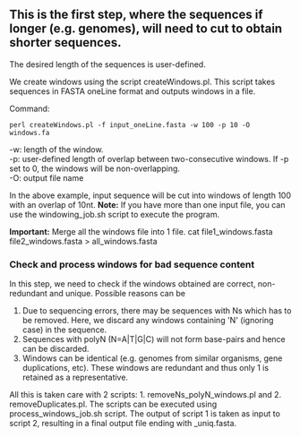 ## This is the first step, where the sequences if longer (e.g. genomes), will need to cut to obtain shorter sequences. 

The desired length of the sequences is user-defined.

We create windows using the script createWindows.pl. This script takes sequences in FASTA oneLine format and outputs windows in a file.

Command:

    perl createWindows.pl -f input_oneLine.fasta -w 100 -p 10 -O windows.fa

-w: length of the window.\
-p: user-defined length of overlap between two-consecutive windows. 
If -p set to 0, the windows will be non-overlapping.\
-O: output file name 


In the above example, input sequence will be cut into windows of length 100 with an overlap of 10nt.
**Note:** If you have more than one input file, you can use the windowing_job.sh script to execute the program.

**Important:** Merge all the windows file into 1 file.
	cat file1_windows.fasta file2_windows.fasta > all_windows.fasta

### Check and process windows for bad sequence content
In this step, we need to check if the windows obtained are correct, non-redundant and unique. Possible reasons can be
1. Due to sequencing errors, there may be sequences with Ns which has to be removed. Here, we discard any windows containing 'N' (ignoring case) in the sequence. 
2. Sequences with polyN (N=A|T|G|C) will not form base-pairs and hence can be discarded.
3. Windows can be identical (e.g. genomes from similar organisms, gene duplications, etc). These windows are redundant and thus only 1 is retained as a representative.

All this is taken care with 2 scripts: 1. removeNs_polyN_windows.pl and 2. removeDuplicates.pl. The scripts can be executed using process_windows_job.sh script. The output of script 1 is taken as input to script 2, resulting in a final output file ending with _uniq.fasta.
